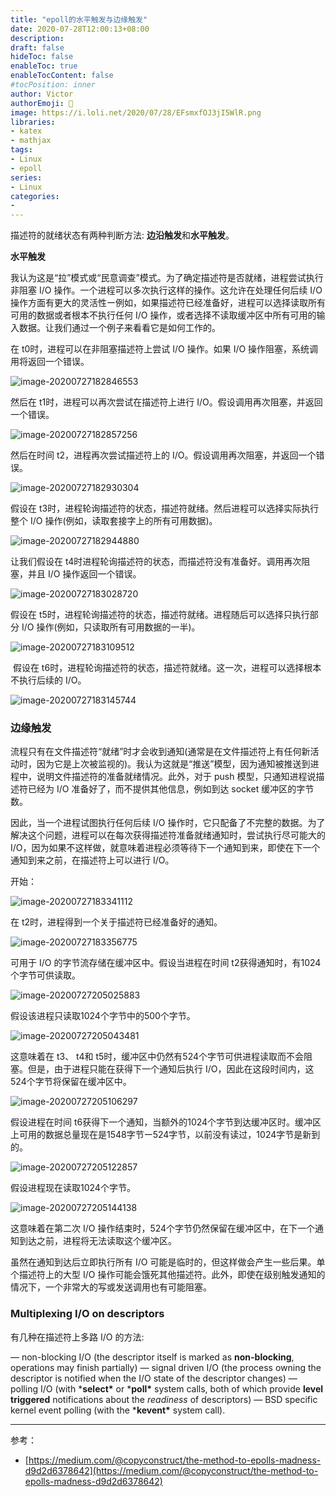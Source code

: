 ```yaml
---
title: "epoll的水平触发与边缘触发"
date: 2020-07-28T12:00:13+08:00
description:
draft: false
hideToc: false
enableToc: true
enableTocContent: false
#tocPosition: inner
author: Victor
authorEmoji: 👻
image: https://i.loli.net/2020/07/28/EFsmxfOJ3jI5WlR.png
libraries:
- katex
- mathjax
tags:
- Linux
- epoll
series:
- Linux
categories:
-
---
```




描述符的就绪状态有两种判断方法: **边沿触发**和**水平触发**。

**水平触发**

我认为这是“拉”模式或“民意调查”模式。为了确定描述符是否就绪，进程尝试执行非阻塞 I/O 操作。一个进程可以多次执行这样的操作。这允许在处理任何后续 I/O 操作方面有更大的灵活性ー例如，如果描述符已经准备好，进程可以选择读取所有可用的数据或者根本不执行任何 I/O 操作，或者选择不读取缓冲区中所有可用的输入数据。让我们通过一个例子来看看它是如何工作的。

在 t0时，进程可以在非阻塞描述符上尝试 I/O 操作。如果 I/O 操作阻塞，系统调用将返回一个错误。

![image-20200727182846553](https://i.loli.net/2020/07/27/CUa3ex4pMAW2DvS.png)

然后在 t1时，进程可以再次尝试在描述符上进行 I/O。假设调用再次阻塞，并返回一个错误。

![image-20200727182857256](https://i.loli.net/2020/07/27/CUa3ex4pMAW2DvS.png)

然后在时间 t2，进程再次尝试描述符上的 I/O。假设调用再次阻塞，并返回一个错误。

![image-20200727182930304](https://i.loli.net/2020/07/27/A8tVzgh73bZaLyY.png)

假设在 t3时，进程轮询描述符的状态，描述符就绪。然后进程可以选择实际执行整个 I/O 操作(例如，读取套接字上的所有可用数据)。

![image-20200727182944880](https://i.loli.net/2020/07/27/csx4YUCXqlzwhA3.png)

让我们假设在 t4时进程轮询描述符的状态，而描述符没有准备好。调用再次阻塞，并且 I/O 操作返回一个错误。

![image-20200727183028720](https://i.loli.net/2020/07/27/qXEAYMI3wn7VRol.png)

假设在 t5时，进程轮询描述符的状态，描述符就绪。进程随后可以选择只执行部分 I/O 操作(例如，只读取所有可用数据的一半)。

![image-20200727183109512](https://i.loli.net/2020/07/27/NKcIVuRaOPwL16r.png)

​	假设在 t6时，进程轮询描述符的状态，描述符就绪。这一次，进程可以选择根本不执行后续的 I/O。

![image-20200727183145744](https://i.loli.net/2020/07/27/xWk4fYchMBAwHIb.png)



### 边缘触发

流程只有在文件描述符“就绪”时才会收到通知(通常是在文件描述符上有任何新活动时，因为它是上次被监视的)。我认为这就是“推送”模型，因为通知被推送到进程中，说明文件描述符的准备就绪情况。此外，对于 push 模型，只通知进程说描述符已经为 I/O 准备好了，而不提供其他信息，例如到达 socket 缓冲区的字节数。

因此，当一个进程试图执行任何后续 I/O 操作时，它只配备了不完整的数据。为了解决这个问题，进程可以在每次获得描述符准备就绪通知时，尝试执行尽可能大的 I/O，因为如果不这样做，就意味着进程必须等待下一个通知到来，即使在下一个通知到来之前，在描述符上可以进行 I/O。

开始：

![image-20200727183341112](https://i.loli.net/2020/07/27/LCtlUHDuNWSp9cA.png)

在 t2时，进程得到一个关于描述符已经准备好的通知。

![image-20200727183356775](https://i.loli.net/2020/07/27/zZVotiCkraIpF8v.png)

可用于 I/O 的字节流存储在缓冲区中。假设当进程在时间 t2获得通知时，有1024个字节可供读取。

![image-20200727205025883](https://i.loli.net/2020/07/27/ulmf1aLqzrovcEP.png)

假设该进程只读取1024个字节中的500个字节。

![image-20200727205043481](https://i.loli.net/2020/07/27/pNcZubqK5i8kED7.png)

这意味着在 t3、 t4和 t5时，缓冲区中仍然有524个字节可供进程读取而不会阻塞。但是，由于进程只能在获得下一个通知后执行 I/O，因此在这段时间内，这524个字节将保留在缓冲区中。

![image-20200727205106297](https://i.loli.net/2020/07/27/6B8jJWFsKNDiLao.png)



假设进程在时间 t6获得下一个通知，当额外的1024个字节到达缓冲区时。缓冲区上可用的数据总量现在是1548字节ー524字节，以前没有读过，1024字节是新到的。

![image-20200727205122857](https://i.loli.net/2020/07/27/EPDQuwaIxec37VW.png)

假设进程现在读取1024个字节。

![image-20200727205144138](https://i.loli.net/2020/07/27/v7lmNrg2AhxqIwf.png)

这意味着在第二次 I/O 操作结束时，524个字节仍然保留在缓冲区中，在下一个通知到达之前，进程将无法读取这个缓冲区。

虽然在通知到达后立即执行所有 I/O 可能是临时的，但这样做会产生一些后果。单个描述符上的大型 I/O 操作可能会饿死其他描述符。此外，即使在级别触发通知的情况下，一个非常大的写或发送调用也有可能阻塞。



### Multiplexing I/O on descriptors

有几种在描述符上多路 I/O 的方法:

— non-blocking I/O (the descriptor itself is marked as **non-blocking**, operations may finish partially)
— signal driven I/O (the process owning the descriptor is notified when the I/O state of the descriptor changes)
— polling I/O (with ***select\*** or ***poll\*** system calls, both of which provide **level triggered** notifications about the *readiness* of descriptors)
— BSD specific kernel event polling (with the ***kevent\*** system call).





---

参考：

* [https://medium.com/@copyconstruct/the-method-to-epolls-madness-d9d2d6378642](https://medium.com/@copyconstruct/the-method-to-epolls-madness-d9d2d6378642)





